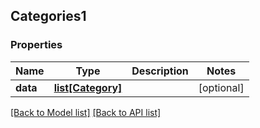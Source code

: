 ## Categories1

### Properties
Name | Type | Description | Notes
------------ | ------------- | ------------- | -------------
**data** | [**list[Category]**](#Category) |  | [optional] 

[[Back to Model list]](#documentation-for-models) [[Back to API list]](#documentation-for-api-endpoints)


